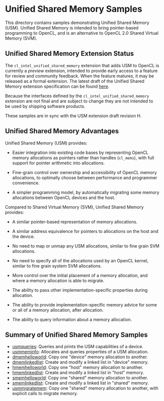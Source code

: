 # Unified Shared Memory Samples

This directory contains samples demonstrating Unified Shared Memory (USM).
Unified Shared Memory is intended to bring pointer-based programming to OpenCL, and is an alternative to OpenCL 2.0 Shared Virtual Memory (SVM).

## Unified Shared Memory Extension Status

The `cl_intel_unified_shared_memory` extension that adds USM to OpenCL is currently a _preview_ extension, intended to provide early access to a feature for review and community feedback.
When the feature matures, it may be released as a formal extension.
The latest draft of the Unified Shared Memory extension specification can be found [here](https://github.com/intel/llvm/blob/sycl/sycl/doc/extensions/USM/cl_intel_unified_shared_memory.asciidoc).

Because the interfaces defined by the `cl_intel_unified_shared_memory` extension are not final and are subject to change they are not intended to be used by shipping software products.

These samples are in sync with the USM extension draft revision H.

## Unified Shared Memory Advantages

Unified Shared Memory (USM) provides:

* Easier integration into existing code bases by representing OpenCL memory allocations as pointers rather than handles (`cl_mems`), with full support for pointer arithmetic into allocations.

* Fine-grain control over ownership and accessibility of OpenCL memory allocations, to optimally choose between performance and programmer convenience.

* A simpler programming model, by automatically migrating some memory allocations between OpenCL devices and the host.

Compared to Shared Virtual Memory (SVM), Unified Shared Memory provides:

* A similar pointer-based representation of memory allocations.

* A similar address equivalence for pointers to allocations on the host and the device.

* No need to map or unmap any USM allocations, similar to fine grain SVM allocations.

* No need to specify all of the allocations used by an OpenCL kernel, similar to fine grain system SVM allocations.

* More control over the initial placement of a memory allocation, and where a memory allocation is able to migrate.

* The ability to pass other implementation-specific properties during allocation.

* The ability to provide implementation-specific memory advice for some or all of a memory allocation, after allocation.

* The ability to query information about a memory allocation.

## Summary of Unified Shared Memory Samples

* [usmqueries](./00_usmqueries): Queries and prints the USM capabilities of a device.
* [usmmeminfo](./01_usmmeminfo): Allocates and queries properties of a USM allocation.
* [dmemhelloworld](./100_dmemhelloworld): Copy one "device" memory allocation to another.
* [dmemlinkedlist](./101_dmemlinkedlist): Create and modify a linked list in "device" memory.
* [hmemhelloworld](./200_hmemhelloworld): Copy one "host" memory allocation to another.
* [hmemlinkedlist](./201_hmemlinkedlist): Create and modify a linked list in "host" memory.
* [smemhelloworld](./300_smemhelloworld): Copy one "shared" memory allocation to another.
* [smemlinkedlist](./301_smemlinkedlist): Create and modify a linked list in "shared" memory.
* [usmmigratemem](./310_usmmigratemem): Copy one "shared" memory allocation to another, with explicit calls to migrate memory.